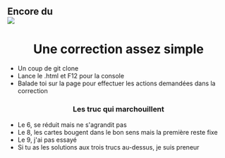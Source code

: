 ## Encore du </br> <img src="https://media.giphy.com/media/9RSAxB4yFf8mQ/giphy.gif">

<center><h1>Une correction assez simple</h1></center>

<ul>
<li>Un coup de git clone</li>
<li>Lance le .html et F12 pour la console</li>
<li>Balade toi sur la page pour effectuer les actions demandées dans la correction</li>
</ul>

<center><h3>Les truc qui marchouillent</h3></center>

<ul>
<li>Le 6, se réduit mais ne s'agrandit pas</li>
<li>Le 8, les cartes bougent dans le bon sens mais la première reste fixe</li>
<li>Le 9, j'ai pas essayé</li>
<li>Si tu as les solutions aux trois trucs au-dessus, je suis preneur</li>
</ul>